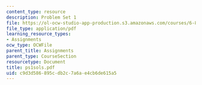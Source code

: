 ```yaml
---
content_type: resource
description: Problem Set 1
file: https://ol-ocw-studio-app-production.s3.amazonaws.com/courses/6-829-computer-networks-fall-2002/c9d3d586895cdb2c7a6ae4cb6de615a5_ps1sols.pdf
file_type: application/pdf
learning_resource_types:
- Assignments
ocw_type: OCWFile
parent_title: Assignments
parent_type: CourseSection
resourcetype: Document
title: ps1sols.pdf
uid: c9d3d586-895c-db2c-7a6a-e4cb6de615a5
---
```

